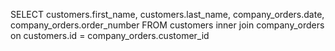 SELECT customers.first_name, customers.last_name, company_orders.date, company_orders.order_number
FROM customers
inner join
company_orders
on 
customers.id = company_orders.customer_id
